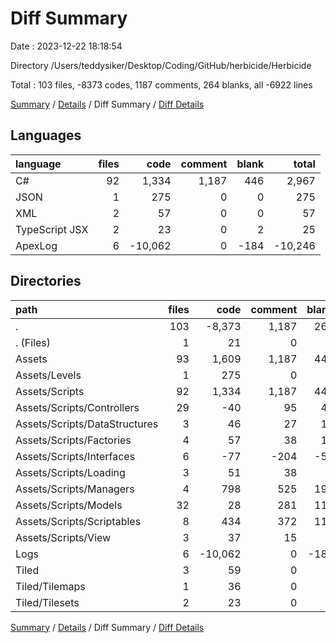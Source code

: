 # Diff Summary

Date : 2023-12-22 18:18:54

Directory /Users/teddysiker/Desktop/Coding/GitHub/herbicide/Herbicide

Total : 103 files,  -8373 codes, 1187 comments, 264 blanks, all -6922 lines

[Summary](results.md) / [Details](details.md) / Diff Summary / [Diff Details](diff-details.md)

## Languages
| language | files | code | comment | blank | total |
| :--- | ---: | ---: | ---: | ---: | ---: |
| C# | 92 | 1,334 | 1,187 | 446 | 2,967 |
| JSON | 1 | 275 | 0 | 0 | 275 |
| XML | 2 | 57 | 0 | 0 | 57 |
| TypeScript JSX | 2 | 23 | 0 | 2 | 25 |
| ApexLog | 6 | -10,062 | 0 | -184 | -10,246 |

## Directories
| path | files | code | comment | blank | total |
| :--- | ---: | ---: | ---: | ---: | ---: |
| . | 103 | -8,373 | 1,187 | 264 | -6,922 |
| . (Files) | 1 | 21 | 0 | 0 | 21 |
| Assets | 93 | 1,609 | 1,187 | 446 | 3,242 |
| Assets/Levels | 1 | 275 | 0 | 0 | 275 |
| Assets/Scripts | 92 | 1,334 | 1,187 | 446 | 2,967 |
| Assets/Scripts/Controllers | 29 | -40 | 95 | 45 | 100 |
| Assets/Scripts/DataStructures | 3 | 46 | 27 | 10 | 83 |
| Assets/Scripts/Factories | 4 | 57 | 38 | 15 | 110 |
| Assets/Scripts/Interfaces | 6 | -77 | -204 | -54 | -335 |
| Assets/Scripts/Loading | 3 | 51 | 38 | 8 | 97 |
| Assets/Scripts/Managers | 4 | 798 | 525 | 192 | 1,515 |
| Assets/Scripts/Models | 32 | 28 | 281 | 110 | 419 |
| Assets/Scripts/Scriptables | 8 | 434 | 372 | 113 | 919 |
| Assets/Scripts/View | 3 | 37 | 15 | 7 | 59 |
| Logs | 6 | -10,062 | 0 | -184 | -10,246 |
| Tiled | 3 | 59 | 0 | 2 | 61 |
| Tiled/Tilemaps | 1 | 36 | 0 | 0 | 36 |
| Tiled/Tilesets | 2 | 23 | 0 | 2 | 25 |

[Summary](results.md) / [Details](details.md) / Diff Summary / [Diff Details](diff-details.md)